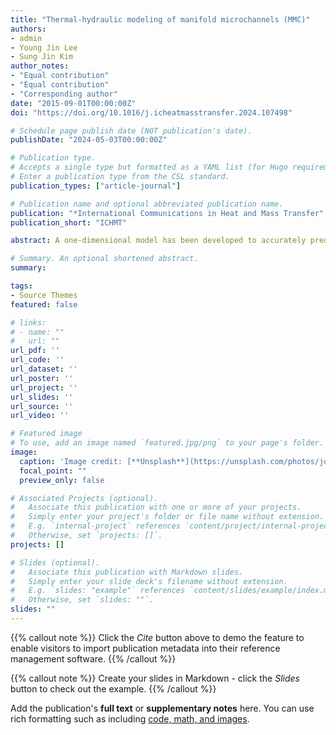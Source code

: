 ```yaml
---
title: "Thermal-hydraulic modeling of manifold microchannels (MMC)"
authors:
- admin
- Young Jin Lee
- Sung Jin Kim
author_notes:
- "Equal contribution"
- "Equal contribution"
- "Corresponding author"
date: "2015-09-01T00:00:00Z"
doi: "https://doi.org/10.1016/j.icheatmasstransfer.2024.107498"

# Schedule page publish date (NOT publication's date).
publishDate: "2024-05-03T00:00:00Z"

# Publication type.
# Accepts a single type but formatted as a YAML list (for Hugo requirements).
# Enter a publication type from the CSL standard.
publication_types: ["article-journal"]

# Publication name and optional abbreviated publication name.
publication: "*International Communications in Heat and Mass Transfer"
publication_short: "ICHMT"

abstract: A one-dimensional model has been developed to accurately predict the thermal performance and flow non-uniformity of the manifold microchannels (MMC) for embedded liquid cooling. The model consists of one-dimensional governing equations derived from the integral relations of momentum and energy over appropriately-defined two separate control volumes. To validate the model, a series of 3-D numerical simulation is conducted over the wide ranges of the Reynolds number (Re_m,in) at the manifold inlet from 560 to 3190, the dimensionless hydraulic flow length (x+) from 0.012 to 0.123, and the dimensionless thermal flow length (x*) from 0.002 to 0.023. It is shown that the model provides accurate predictions of the thermal performance and flow non-uniformity (CV) of MMC heat sinks within the root mean square percentage error (RMSPE) of 6% and 26% for 50 data points, respectively. The significant improvement of the prediction accuracy is made over the earlier models with an error reduction of 82%. Finally, a design guideline for the uniform flow distribution is suggested for the first time based on a newly proposed explicit correlation for predicting the flow non-uniformity: the dynamic pressure at the manifold inlet should be kept smaller than the pressure drop across the microchannels.

# Summary. An optional shortened abstract.
summary: 

tags:
- Source Themes
featured: false

# links:
# - name: ""
#   url: ""
url_pdf: ''
url_code: ''
url_dataset: ''
url_poster: ''
url_project: ''
url_slides: ''
url_source: ''
url_video: ''

# Featured image
# To use, add an image named `featured.jpg/png` to your page's folder. 
image:
  caption: 'Image credit: [**Unsplash**](https://unsplash.com/photos/jdD8gXaTZsc)'
  focal_point: ""
  preview_only: false

# Associated Projects (optional).
#   Associate this publication with one or more of your projects.
#   Simply enter your project's folder or file name without extension.
#   E.g. `internal-project` references `content/project/internal-project/index.md`.
#   Otherwise, set `projects: []`.
projects: []

# Slides (optional).
#   Associate this publication with Markdown slides.
#   Simply enter your slide deck's filename without extension.
#   E.g. `slides: "example"` references `content/slides/example/index.md`.
#   Otherwise, set `slides: ""`.
slides: ""
---
```


{{% callout note %}}
Click the *Cite* button above to demo the feature to enable visitors to import publication metadata into their reference management software.
{{% /callout %}}

{{% callout note %}}
Create your slides in Markdown - click the *Slides* button to check out the example.
{{% /callout %}}

Add the publication's **full text** or **supplementary notes** here. You can use rich formatting such as including [code, math, and images](https://docs.hugoblox.com/content/writing-markdown-latex/).
